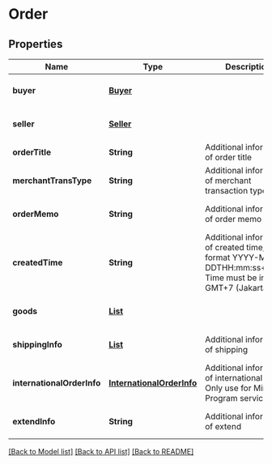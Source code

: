 # Order
## Properties

| Name | Type | Description | Notes |
|------------ | ------------- | ------------- | -------------|
| **buyer** | [**Buyer**](Buyer.md) |  | [optional] [default to null] |
| **seller** | [**Seller**](Seller.md) |  | [optional] [default to null] |
| **orderTitle** | **String** | Additional information of order title | [default to null] |
| **merchantTransType** | **String** | Additional information of merchant transaction type | [optional] [default to null] |
| **orderMemo** | **String** | Additional information of order memo | [optional] [default to null] |
| **createdTime** | **String** | Additional information of created time, in format YYYY-MM-DDTHH:mm:ss+07:00. Time must be in GMT+7 (Jakarta time) | [optional] [default to null] |
| **goods** | [**List**](Goods.md) |  | [optional] [default to null] |
| **shippingInfo** | [**List**](ShippingInfo.md) | Additional information of shipping | [optional] [default to null] |
| **internationalOrderInfo** | [**InternationalOrderInfo**](InternationalOrderInfo.md) | Additional information of international order. Only use for Mini Program service | [optional] [default to null] |
| **extendInfo** | **String** | Additional information of extend | [optional] [default to null] |

[[Back to Model list]](../README.md#documentation-for-models) [[Back to API list]](../README.md#documentation-for-api-endpoints) [[Back to README]](../README.md)

